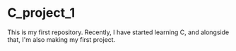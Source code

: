 # C_project_1
This is my first repository. Recently, I have started learning C, and alongside that, I'm also making my first project. 
